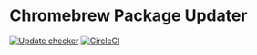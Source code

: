 # Chromebrew Package Updater
[![Update checker](https://github.com/supechicken/crew-package-updater/actions/workflows/check_update.yml/badge.svg?branch=main)](https://github.com/supechicken/crew-package-updater/actions/workflows/check_update.yml)
[![CircleCI](https://circleci.com/gh/supechicken/crew-package-updater.svg?style=shield)](https://circleci.com/gh/supechicken/crew-package-updater)
